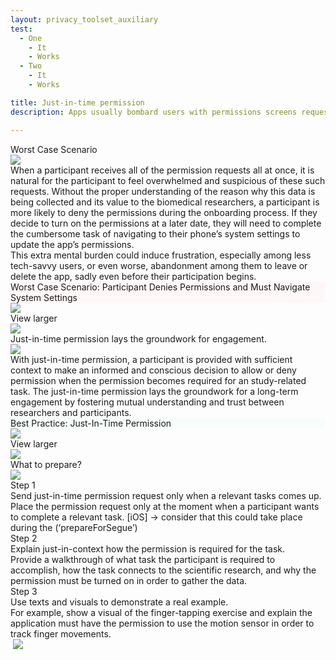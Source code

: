 ```yaml
---
layout: privacy_toolset_auxiliary
test:
  - One
    - It
    - Works
  - Two
    - It
    - Works

title: Just-in-time permission
description: Apps usually bombard users with permissions screens requesting access to their camera, microphone and location data all at once. <br /> <br />There is a right time for everything! An easy solution to this problem is to surface the appropriate access permissions right before the user needs to complete a task requiring this type of data.

---
```



<div class="c-auxiliary__message-block">
  <div class="c-auxiliary__message-block-title">
    <div class="c-auxiliary__message-block-title-text">Worst Case Scenario</div>
    <div class="c-auxiliary__mesage-block-title-arrow b-tools__mobile">
      <img target="#first-pattern" class="c-auxiliary__expand-arrow" src="{{ "/images/ic_expand_arrow.svg" | prepend: site.baseurl }}">
    </div>
  </div>
  <div id="first-pattern" class="c-auxiliary__message-block-description hide">
    <div class="c-auxiliary__message-block-description-item">
      When a participant receives all of the permission requests all at once, it is natural for the participant to feel overwhelmed and suspicious of these such requests. Without the proper understanding of the reason why this data is being collected and its value to the biomedical researchers, a participant is more likely to deny the permissions during the onboarding process. If they decide to turn on the permissions at a later date, they will need to complete the cumbersome task of navigating to their phone’s system settings to update the app’s permissions. 
    </div>
    <div class="c-auxiliary__message-block-description-item">
      This extra mental burden could induce frustration, especially among less tech-savvy users, or even worse, abandonment among them to leave or delete the app, sadly even before their participation begins.
    </div>

  <div class="c-auxiliary__image-block">
    <div style="background-color: #FEF7F8" class="c-auxiliary__image-block-title">Worst Case Scenario: Participant Denies Permissions and Must Navigate System Settings</div>
    <img id="first-image" style="background-color: #FEF7F8" src="{{ "/images/worst-just-in-time-permission.png" | prepend: site.baseurl }}">
  </div>
    <div class="c-auxiliary__message-block-view-larger b-tools__mobile">
      <div class="c-auxiliary__message-block-view-larger-left">View larger</div>
      <div class="c-auxiliary__message-block-view-larger-right">
        <img target="#first-image" class="c-auxiliary__view-fullscreen-img" src="{{ "/images/ic-expand-image.png" | prepend: site.baseurl }}">
      </div>
    </div>
  </div>

</div>

<div class="c-auxiliary__message-block">
  <div class="c-auxiliary__message-block-title">
    <div class="c-auxiliary__message-block-title-text">Just-in-time permission lays the groundwork for engagement.</div>
    <div target="#second-pattern" class="c-auxiliary__mesage-block-title-arrow b-tools__mobile">
      <img target="#second-pattern" class="c-auxiliary__expand-arrow" src="{{ "/images/ic_expand_arrow.svg" | prepend: site.baseurl }}">
    </div>
  </div>
  <div id="second-pattern" class="c-auxiliary__message-block-description hide">
    <div class="c-auxiliary__message-block-description-item">
      With just-in-time permission, a participant is provided with sufficient context to make an informed and conscious decision to allow or deny permission when the permission becomes required for an study-related task. The just-in-time permission lays the groundwork for a long-term engagement by fostering mutual understanding and trust between researchers and participants. 
    </div>

  <div class="c-auxiliary__image-block">
    <div style="background-color: #F7FDFA" class="c-auxiliary__image-block-title">Best Practice: Just-In-Time Permission</div>
    <img id="second-image" style="background-color: #F7FDFA" src="{{ "/images/worst-just-in-time-permission.png" | prepend: site.baseurl }}">
  </div>
    <div class="c-auxiliary__message-block-view-larger b-tools__mobile">
      <div class="c-auxiliary__message-block-view-larger-left">View larger</div>
      <div class="c-auxiliary__message-block-view-larger-right">
        <img target="#second-image" class="c-auxiliary__view-fullscreen-img" src="{{ "/images/ic-expand-image.png" | prepend: site.baseurl }}">
      </div>
    </div>
  </div>
</div>

<div class="c-auxiliary__message-block">
  <div class="c-auxiliary__message-block-title">
    <div class="c-auxiliary__message-block-title-text">What to prepare?</div>
    <div target="#third-pattern" class="c-auxiliary__mesage-block-title-arrow b-tools__mobile">
      <img target="#third-pattern" class="c-auxiliary__expand-arrow" src="{{ "/images/ic_expand_arrow.svg" | prepend: site.baseurl }}">
    </div>
  </div>
  <div id="third-pattern" class="c-auxiliary__message-block-description hide">
    <div class="c-auxiliary__message-block-description-item">
      <div class="c-auxiliary__step">
        <div class="c-auxiliary__step-left">
          Step 1
        </div>
        <div class="c-auxiliary__step-right">
          <div class="c-auxiliary__step-title">Send just-in-time permission request only when a relevant tasks comes up.</div>
          <div class="c-auxiliary__step-description">Place the permission request only at the moment when a participant wants to complete a relevant task. [iOS] -> consider that this could take place during the (‘prepareForSegue’)</div>
        </div>
      </div>
      <div class="c-auxiliary__step">
        <div class="c-auxiliary__step-left">
          Step 2
        </div>
        <div class="c-auxiliary__step-right">
          <div class="c-auxiliary__step-title">Explain just-in-context how the permission is required for the task.</div>
          <div class="c-auxiliary__step-description">Provide a walkthrough of what task the participant is required to accomplish, how the task connects to the scientific research, and why the permission must be turned on in order to gather the data.</div>
        </div>
      </div>
      <div class="c-auxiliary__step">
        <div class="c-auxiliary__step-left">
          Step 3
        </div>
        <div class="c-auxiliary__step-right">
          <div class="c-auxiliary__step-title">Use texts and visuals to demonstrate a real example. </div>
          <div class="c-auxiliary__step-description">For example, show a visual of the finger-tapping exercise and explain the application must have the permission to use the motion sensor in order to track finger movements.</div>
        </div>
      </div>
    </div>
  </div>
  <div id="c-auxiliary__fullscreen-img-container">
    <img id="c-auxiliary__fullscreen-img"/>
    <img id="c-auxiliary__fulscreen-img-close" src="{{ "/images/ic-close.svg" | prepend: site.baseurl }}">
  </div>
</div>
<script>
  $('.c-auxiliary__expand-arrow').click(event => {
    console.log('click')
    let clickedArrow = $(event.target)
    if (clickedArrow.hasClass("flip")) {
      clickedArrow.removeClass("flip");
      $(clickedArrow.attr('target')).addClass("hide")
      $(clickedArrow.attr('target')).removeClass("show")
    } else {
      clickedArrow.addClass("flip");
      $(clickedArrow.attr('target')).addClass("show")
      $(clickedArrow.attr('target')).removeClass("hide")
    }
  })

  $('#c-auxiliary__fulscreen-img-close').click(event => {
    $("#c-auxiliary__fullscreen-img-container").removeClass('show');
  })

  $('.c-auxiliary__view-fullscreen-img').click(event => {
    let icon = $(event.target)
    let imageSrc = $(icon.attr('target')).attr('src');
    let fullscreenImage = $("#c-auxiliary__fullscreen-img");
    let fullscreenImageContainer = $("#c-auxiliary__fullscreen-img-container");
    fullscreenImage.attr('src', imageSrc);
    fullscreenImageContainer.addClass("show");
  })
</script>
